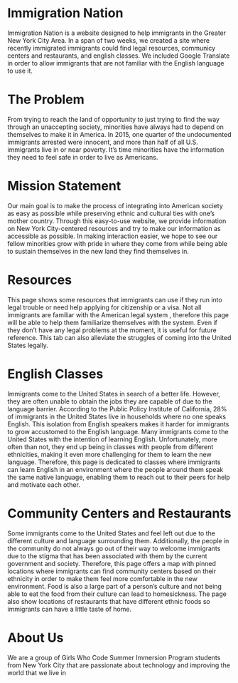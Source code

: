 # Immigration Nation 

Immigration Nation is a website designed to help immigrants in the Greater New York City Area. In a span of two weeks, we created a site where recently immigrated immigrants could find legal resources, communicy centers and restaurants, and english classes. We included Google Translate in order to allow immigrants that are not familiar with the English language to use it. 

# The Problem

From trying to reach the land of opportunity to just trying to find the way through an unaccepting society, minorities have always had to depend on themselves to make it in America. In 2015, one quarter of the undocumented immigrants arrested were innocent, and more than half of all U.S. immigrants live in or near poverty. It’s time minorities have the information they need to feel safe in order to live as Americans.

# Mission Statement 

Our main goal is to make the process of integrating into American society as easy as possible while preserving ethnic and cultural ties with one’s mother country. Through this easy-to-use website, we provide information on New York City-centered resources and try to make our information as accessible as possible. In making interaction easier, we hope to see our fellow minorities grow with pride in where they come from while being able to sustain themselves in the new land they find themselves in.

# Resources 

This page shows some resources that immigrants can use if they run into legal trouble or need help applying for citizenship or a visa. Not all immigrants are familiar with the American legal system , therefore this page will be able to help them familiarize themselves with the system. Even if they don’t have any legal problems at the moment, it is useful for future reference. This tab can also alleviate the struggles of coming into the United States legally.

# English Classes 

Immigrants come to the United States in search of a better life. However, they are often unable to obtain the jobs they are capable of due to the language barrier. According to the Public Policy Institute of California, 28% of immigrants in the United States live in households where no one speaks English. This isolation from English speakers makes it harder for immigrants to grow accustomed to the English language. Many immigrants come to the United States with the intention of learning English. Unfortunately, more often than not, they end up being in classes with people from different ethnicities, making it even more challenging for them to learn the new language. Therefore, this page is dedicated to classes where immigrants can learn English in an environment where the people around them speak the same native language, enabling them to reach out to their peers for help and motivate each other.

# Community Centers and Restaurants 

Some immigrants come to the United States and feel left out due to the different culture and language surrounding them. Additionally, the people in the community do not always go out of their way to welcome immigrants due to the stigma that has been associated with them by the current government and society. Therefore, this page offers a map with pinned locations where immigrants can find community centers based on their ethnicity in order to make them feel more comfortable in the new environment. Food is also a large part of a person’s culture and not being able to eat the food from their culture can lead to homesickness. The page also show locations of restaurants that have different ethnic foods so immigrants can have a little taste of home.

# About Us

We are a group of Girls Who Code Summer Immersion Program students from New York City that are passionate about technology and improving the world that we live in

